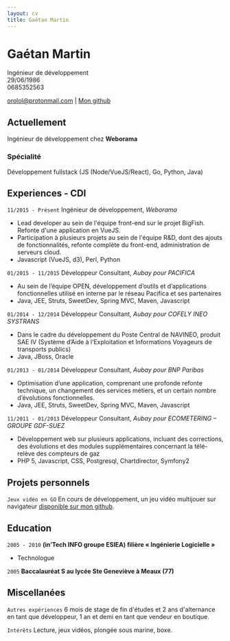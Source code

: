 ```yaml
---
layout: cv
title: Gaétan Martin
---
```

# Gaétan Martin
Ingénieur de développement    
29/06/1986  
0685352563

<div id="webaddress">
<a href="orolol@protonmail.com">orolol@protonmail.com</a>
| <a href="https://github.com/Orolol/">Mon github</a>
</div>


## Actuellement

Ingénieur de développement chez **Weborama**

### Spécialité

Développement fullstack (JS (Node/VueJS/React), Go, Python, Java)


## Experiences - CDI

`11/2015 - Présent`
Ingénieur de développement, *Weborama*  
* Lead developer au sein de l'équipe front-end sur le projet BigFish. Refonte d'une application en VueJS. 
* Participation à plusieurs projets au sein de l'équipe R&D, dont des ajouts de fonctionnalités, refonte complète du front-end, administration de serveurs cloud. 
* Javascript (VueJS, d3), Perl, Python  

`01/2015 - 11/2015`
Développeur Consultant, *Aubay pour PACIFICA*  
* Au sein de l’équipe OPEN, développement d’outils et d’applications fonctionnelles utilisé en interne par le réseau Pacifica et ses partenaires
* Java, JEE, Struts, SweetDev, Spring MVC, Maven, Javascript  

`01/2014 - 12/2014`
Développeur Consultant, *Aubay pour COFELY INEO SYSTRANS*  
* Dans le cadre du développement du Poste Central de NAVINEO, produit SAE IV (Système d’Aide à l’Exploitation et Informations Voyageurs de transports publics)
* Java, JBoss, Oracle  

`01/2013 - 01/2014`
Développeur Consultant, *Aubay pour BNP Paribas*  
* Optimisation d’une application, comprenant une profonde refonte technique, un changement des services métiers, et un certain nombre d’évolutions fonctionnelles.
* Java, JEE, Struts, SweetDev, Spring MVC, Maven, Javascript  

`11/2011 - 01/2013` 
Développeur Consultant, *Aubay pour ECOMETERING – GROUPE GDF-SUEZ*  
* Développement web sur plusieurs applications, incluant des corrections, des évolutions et des modules supplémentaires concernant la télé-relève des compteurs de gaz
* PHP 5, Javascript, CSS, Postgresql, Chartdirector, Symfony2   


## Projets personnels

`Jeux vidéo en GO`
En cours de développement, un jeu vidéo multijouer sur navigateur [disponible sur mon github](https://github.com/Orolol/gogame).



## Education


`2005 - 2010`
__(in’Tech INFO groupe ESIEA) filière « Ingénierie Logicielle »__

- Technologue

`2005`
__Baccalauréat S au lycée Ste Geneviève à Meaux (77)__



## Miscellanées

`Autres expériences`
6 mois de stage de fin d'études et 2 ans d'alternance en tant que développeur, 1 an et demi en tant que vendeur en boutique.  

`Intérêts`
Lecture, jeux vidéos, plongée sous marine, boxe.




<!-- ### Footer

Last updated: May 2013 -->


